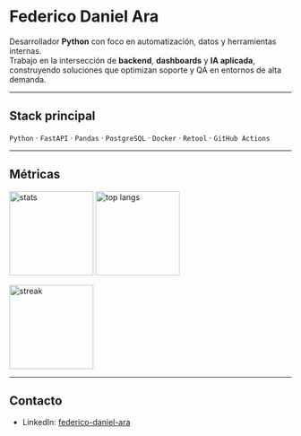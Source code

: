# Federico Daniel Ara

Desarrollador **Python** con foco en automatización, datos y herramientas internas.  
Trabajo en la intersección de **backend**, **dashboards** y **IA aplicada**, construyendo soluciones que optimizan soporte y QA en entornos de alta demanda.

---

## Stack principal
`Python` · `FastAPI` · `Pandas` · `PostgreSQL` · `Docker` · `Retool` · `GitHub Actions`

---

## Métricas

<p align="left">
  <img
    src="https://github-readme-stats.vercel.app/api?username=Lartweib&show_icons=true&hide_title=true&hide_rank=false&include_all_commits=true&count_private=true"
    height="150" alt="stats" />
  <img
    src="https://github-readme-stats.vercel.app/api/top-langs/?username=Lartweib&layout=compact&langs_count=8"
    height="150" alt="top langs" />
</p>

<p align="left">
  <img
    src="https://streak-stats.demolab.com?user=Lartweib&theme=default"
    height="150" alt="streak" />
</p>

---

## Contacto
- LinkedIn: [federico-daniel-ara](https://www.linkedin.com/in/federico-daniel-ara)
